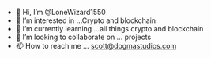 - 👋 Hi, I’m @LoneWizard1550
- 👀 I’m interested in ...Crypto and blockchain
- 🌱 I’m currently learning ...all things crypto and blockchain
- 💞️ I’m looking to collaborate on ... projects
- 📫 How to reach me ... scott@dogmastudios.com

<!---
LoneWizard1550/LoneWizard1550 is a ✨ special ✨ repository because its `README.md` (this file) appears on your GitHub profile.
You can click the Preview link to take a look at your changes.
--->
